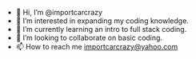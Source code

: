 - 👋 Hi, I’m @importcarcrazy
- 👀 I’m interested in expanding my coding knowledge.
- 🌱 I’m currently learning an intro to full stack coding.
- 💞️ I’m looking to collaborate on basic coding.
- 📫 How to reach me importcarcrazy@yahoo.com

<!---
importcarcrazy/importcarcrazy is a ✨ special ✨ repository because its `README.md` (this file) appears on your GitHub profile.
You can click the Preview link to take a look at your changes.
--->
